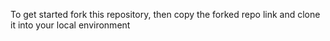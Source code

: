 To get started fork this repository, then copy the forked repo link and clone it into your local environment 
